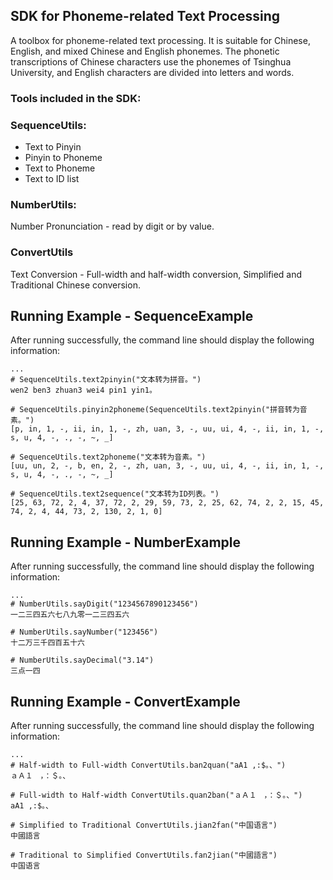 ## SDK for Phoneme-related Text Processing

A toolbox for phoneme-related text processing. It is suitable for Chinese, English, and mixed Chinese and English phonemes. The phonetic transcriptions of Chinese characters use the phonemes of Tsinghua University, and English characters are divided into letters and words.

### Tools included in the SDK:

### SequenceUtils:

- Text to Pinyin
- Pinyin to Phoneme
- Text to Phoneme
- Text to ID list

### NumberUtils:

Number Pronunciation - read by digit or by value.

### ConvertUtils

Text Conversion - Full-width and half-width conversion, Simplified and Traditional Chinese conversion.

## Running Example - SequenceExample

After running successfully, the command line should display the following information:
```text
...
# SequenceUtils.text2pinyin("文本转为拼音。")
wen2 ben3 zhuan3 wei4 pin1 yin1。

# SequenceUtils.pinyin2phoneme(SequenceUtils.text2pinyin("拼音转为音素。")
[p, in, 1, -, ii, in, 1, -, zh, uan, 3, -, uu, ui, 4, -, ii, in, 1, -, s, u, 4, -, ., -, ~, _]

# SequenceUtils.text2phoneme("文本转为音素。")
[uu, un, 2, -, b, en, 2, -, zh, uan, 3, -, uu, ui, 4, -, ii, in, 1, -, s, u, 4, -, ., -, ~, _]

# SequenceUtils.text2sequence("文本转为ID列表。")
[25, 63, 72, 2, 4, 37, 72, 2, 29, 59, 73, 2, 25, 62, 74, 2, 2, 15, 45, 74, 2, 4, 44, 73, 2, 130, 2, 1, 0]
```

## Running Example - NumberExample

After running successfully, the command line should display the following information:
```text
...
# NumberUtils.sayDigit("1234567890123456")
一二三四五六七八九零一二三四五六

# NumberUtils.sayNumber("123456")
十二万三千四百五十六

# NumberUtils.sayDecimal("3.14")
三点一四
```

## Running Example - ConvertExample
After running successfully, the command line should display the following information:
```text
...
# Half-width to Full-width ConvertUtils.ban2quan("aA1 ,:$。、")
ａＡ１　，：＄。、

# Full-width to Half-width ConvertUtils.quan2ban("ａＡ１　，：＄。、")
aA1 ,:$。、

# Simplified to Traditional ConvertUtils.jian2fan("中国语言")
中國語言

# Traditional to Simplified ConvertUtils.fan2jian("中國語言")
中国语言


```
